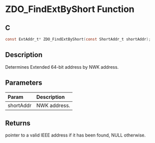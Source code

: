 # ZDO_FindExtByShort Function

## C

```c
const ExtAddr_t* ZDO_FindExtByShort(const ShortAddr_t shortAddr);
```

## Description

 Determines Extended 64-bit address by NWK address.
## Parameters

| Param | Description |
|:----- |:----------- |
| shortAddr | NWK address. 

## Returns

 pointer to a valid IEEE address if it has been found, NULL otherwise. 
